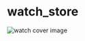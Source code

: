 # watch_store

![watch cover image](https://user-images.githubusercontent.com/32166619/183244104-00c3cc9a-9961-4a68-82fe-d165d00a0915.png)
